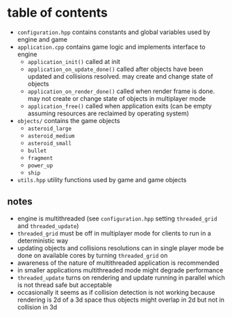 # table of contents
* `configuration.hpp` contains constants and global variables used by engine and game
* `application.cpp` contains game logic and implements interface to engine
  - `application_init()` called at init
  - `application_on_update_done()` called after objects have been updated and collisions resolved. may create and change state of objects
  - `application_on_render_done()` called when render frame is done. may not create or change state of objects in multiplayer mode
  - `application_free()` called when application exits (can be empty assuming resources are reclaimed by operating system)
* `objects/` contains the game objects
  - `asteroid_large`
  - `asteroid_medium`
  - `asteroid_small`
  - `bullet`
  - `fragment`
  - `power_up`
  - `ship`
* `utils.hpp` utility functions used by game and game objects

## notes
* engine is multithreaded (see `configuration.hpp` setting `threaded_grid` and `threaded_update`)
* `threaded_grid` must be off in multiplayer mode for clients to run in a  deterministic way
* updating objects and collisions resolutions can in single player mode be done on available cores by turning `threaded_grid` on
* awareness of the nature of multithreaded application is recommended
* in smaller applications multithreaded mode might degrade performance
* `threaded_update` turns on rendering and update running in parallel which is not thread safe but acceptable
* occasionally it seems as if collision detection is not working because rendering is 2d of a 3d space thus objects might overlap in 2d but not in collision in 3d
